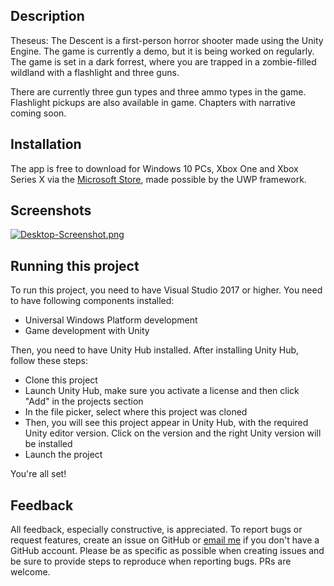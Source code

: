 ## Description
Theseus: The Descent is a first-person horror shooter made using the Unity Engine. The game is currently a demo, but it is being worked on regularly. The game is set in a dark forrest, where you are trapped in a zombie-filled wildland with a flashlight and three guns.

There are currently three gun types and three ammo types in the game. Flashlight pickups are also available in game. 
Chapters with narrative coming soon.

## Installation
The app is free to download for Windows 10 PCs, Xbox One and Xbox Series X via the [Microsoft Store](https://www.microsoft.com/en-us/p/theseus-the-descent/9nwzzffbw70t?activetab=pivot:overviewtab), made possible by the UWP framework.

## Screenshots
[![Desktop-Screenshot.png](https://i.postimg.cc/V6QqWw8V/Desktop-Screenshot.png)](https://postimg.cc/R3dJvjq7)

## Running this project
To run this project, you need to have Visual Studio 2017 or higher. You need to have following components installed:
- Universal Windows Platform development
- Game development with Unity

Then, you need to have Unity Hub installed. After installing Unity Hub, follow these steps:
- Clone this project
- Launch Unity Hub, make sure you activate a license and then click "Add" in the projects section
- In the file picker, select where this project was cloned
- Then, you will see this project appear in Unity Hub, with the required Unity editor version. Click on the version and the right Unity version will be installed
- Launch the project

You're all set!

## Feedback
All feedback, especially constructive, is appreciated. To report bugs or request features, create an issue on GitHub or [email me](mailto:surya.sk05@outlook.com) if you don't have a GitHub account. Please be as specific as possible when creating issues and be sure to provide steps to reproduce when reporting bugs. PRs are welcome.  
